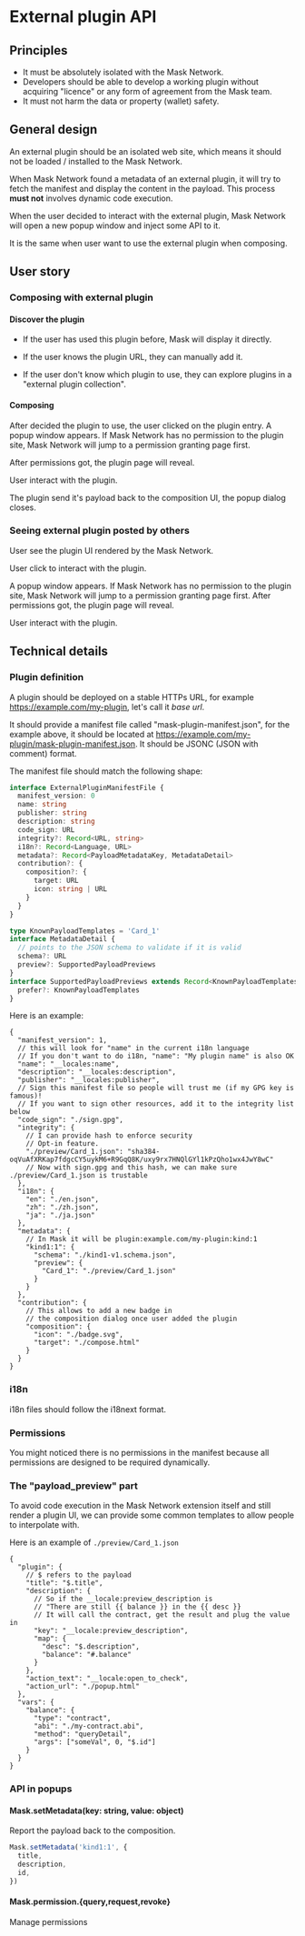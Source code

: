 # External plugin API

## Principles

- It must be absolutely isolated with the Mask Network.
- Developers should be able to develop a working plugin without acquiring "licence" or any form of agreement from the Mask team.
- It must not harm the data or property (wallet) safety.

## General design

An external plugin should be an isolated web site, which means it should not be loaded / installed to the Mask Network.

When Mask Network found a metadata of an external plugin,
it will try to fetch the manifest and display the content in the payload.
This process **must not** involves dynamic code execution.

When the user decided to interact with the external plugin,
Mask Network will open a new popup window and inject some API to it.

It is the same when user want to use the external plugin when composing.

## User story

### Composing with external plugin

#### Discover the plugin

- If the user has used this plugin before, Mask will display it directly.

- If the user knows the plugin URL, they can manually add it.

- If the user don't know which plugin to use, they can explore plugins in a "external plugin collection".

#### Composing

After decided the plugin to use, the user clicked on the plugin entry.
A popup window appears.
If Mask Network has no permission to the plugin site,
Mask Network will jump to a permission granting page first.

After permissions got, the plugin page will reveal.

User interact with the plugin.

The plugin send it's payload back to the composition UI, the popup dialog closes.

### Seeing external plugin posted by others

User see the plugin UI rendered by the Mask Network.

User click to interact with the plugin.

A popup window appears.
If Mask Network has no permission to the plugin site,
Mask Network will jump to a permission granting page first.
After permissions got, the plugin page will reveal.

User interact with the plugin.

## Technical details

### Plugin definition

A plugin should be deployed on a stable HTTPs URL, for example <https://example.com/my-plugin>, let's call it _base url_.

It should provide a manifest file called "mask-plugin-manifest.json", for the example above,
it should be located at <https://example.com/my-plugin/mask-plugin-manifest.json>.
It should be JSONC (JSON with comment) format.

The manifest file should match the following shape:

```typescript
interface ExternalPluginManifestFile {
  manifest_version: 0
  name: string
  publisher: string
  description: string
  code_sign: URL
  integrity?: Record<URL, string>
  i18n?: Record<Language, URL>
  metadata?: Record<PayloadMetadataKey, MetadataDetail>
  contribution?: {
    composition?: {
      target: URL
      icon: string | URL
    }
  }
}

type KnownPayloadTemplates = 'Card_1'
interface MetadataDetail {
  // points to the JSON schema to validate if it is valid
  schema?: URL
  preview?: SupportedPayloadPreviews
}
interface SupportedPayloadPreviews extends Record<KnownPayloadTemplates, URL> {
  prefer?: KnownPayloadTemplates
}
```

Here is an example:

```jsonc
{
  "manifest_version": 1,
  // this will look for "name" in the current i18n language
  // If you don't want to do i18n, "name": "My plugin name" is also OK
  "name": "__locales:name",
  "description": "__locales:description",
  "publisher": "__locales:publisher",
  // Sign this manifest file so people will trust me (if my GPG key is famous)!
  // If you want to sign other resources, add it to the integrity list below
  "code_sign": "./sign.gpg",
  "integrity": {
    // I can provide hash to enforce security
    // Opt-in feature.
    "./preview/Card_1.json": "sha384-oqVuAfXRKap7fdgcCY5uykM6+R9GqQ8K/uxy9rx7HNQlGYl1kPzQho1wx4JwY8wC"
    // Now with sign.gpg and this hash, we can make sure ./preview/Card_1.json is trustable
  },
  "i18n": {
    "en": "./en.json",
    "zh": "./zh.json",
    "ja": "./ja.json"
  },
  "metadata": {
    // In Mask it will be plugin:example.com/my-plugin:kind:1
    "kind1:1": {
      "schema": "./kind1-v1.schema.json",
      "preview": {
        "Card_1": "./preview/Card_1.json"
      }
    }
  },
  "contribution": {
    // This allows to add a new badge in
    // the composition dialog once user added the plugin
    "composition": {
      "icon": "./badge.svg",
      "target": "./compose.html"
    }
  }
}
```

### i18n

i18n files should follow the i18next format.

### Permissions

You might noticed there is no permissions in the manifest because all permissions are designed to be required dynamically.

### The "payload_preview" part

To avoid code execution in the Mask Network extension itself and still render a plugin UI,
we can provide some common templates to allow people to interpolate with.

Here is an example of `./preview/Card_1.json`

```jsonc
{
  "plugin": {
    // $ refers to the payload
    "title": "$.title",
    "description": {
      // So if the __locale:preview_description is
      // "There are still {{ balance }} in the {{ desc }}
      // It will call the contract, get the result and plug the value in
      "key": "__locale:preview_description",
      "map": {
        "desc": "$.description",
        "balance": "#.balance"
      }
    },
    "action_text": "__locale:open_to_check",
    "action_url": "./popup.html"
  },
  "vars": {
    "balance": {
      "type": "contract",
      "abi": "./my-contract.abi",
      "method": "queryDetail",
      "args": ["someVal", 0, "$.id"]
    }
  }
}
```

### API in popups

#### Mask.setMetadata(key: string, value: object)

Report the payload back to the composition.

```typescript
Mask.setMetadata('kind1:1', {
  title,
  description,
  id,
})
```

#### Mask.permission.{query,request,revoke}

Manage permissions
